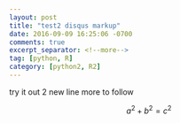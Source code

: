 ```yaml
---
layout: post
title: "test2 disqus markup"
date: 2016-09-09 16:25:06 -0700
comments: true
excerpt_separator: <!--more-->
tag: [python, R]
category: [python2, R2]
---
```


try it out 2
new line
more to follow

$$a^2 + b^2 = c^2$$
